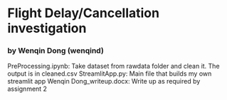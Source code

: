 # Flight Delay/Cancellation investigation 
### by Wenqin Dong (wenqind)

PreProcessing.ipynb: Take dataset from rawdata folder and clean it. The output is in cleaned.csv
StreamlitApp.py: Main file that builds my own streamlit app
Wenqin Dong_writeup.docx: Write up as required by assignment 2
